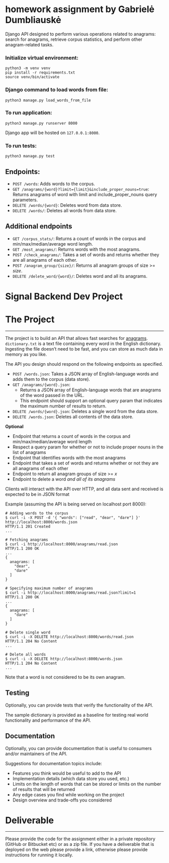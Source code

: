 # homework assignment by Gabrielė Dumbliauskė

Django API designed to perform various operations related to anagrams: 
search for anagrams, retrieve corpus statistics, and perform other anagram-related tasks. 

### Initialize virtual environment:
```
python3 -m venv venv
pip install -r requirements.txt
source venv/bin/activate
```

### Django command to load words from file:
```
python3 manage.py load_words_from_file
```

### To run application:
```
python3 manage.py runserver 8000
```

Django app will be hosted on `127.0.0.1:8000`.

### To run tests:
```
python3 manage.py test
```

## Endpoints:

- `POST /words`: Adds words to the corpus.
- `GET /anagrams/{word}?limit={limit}&include_proper_nouns=true`: Returns anagrams of word with limit and include_proper_nouns query parameters.
- `DELETE /words/{word}`: Deletes word from data store.
- `DELETE /words/`: Deletes all words from data store.

## Additional endpoints

- `GET /corpus_stats/`: Returns a count of words in the corpus and min/max/median/average word length.
- `GET /most_anagrams/`: Returns words with the most anagrams.
- `POST /check_anagrams/`: Takes a set of words and returns whether they are all anagrams of each other.
- `POST /anagram_group/{size}/`: Returns all anagram groups of size >= *size*.
- `DELETE /delete_word/{word}/`: Deletes word and all its anagrams.


Signal Backend Dev Project
=========

# The Project

---

The project is to build an API that allows fast searches for [anagrams](https://en.wikipedia.org/wiki/Anagram). `dictionary.txt` is a text file containing every word in the English dictionary. Ingesting the file doesn’t need to be fast, and you can store as much data in memory as you like.

The API you design should respond on the following endpoints as specified.

- `POST /words.json`: Takes a JSON array of English-language words and adds them to the corpus (data store).
- `GET /anagrams/{word}.json`:
  - Returns a JSON array of English-language words that are anagrams of the word passed in the URL.
  - This endpoint should support an optional query param that indicates the maximum number of results to return.
- `DELETE /words/{word}.json`: Deletes a single word from the data store.
- `DELETE /words.json`: Deletes all contents of the data store.

**Optional**
- Endpoint that returns a count of words in the corpus and min/max/median/average word length
- Respect a query param for whether or not to include proper nouns in the list of anagrams
- Endpoint that identifies words with the most anagrams
- Endpoint that takes a set of words and returns whether or not they are all anagrams of each other
- Endpoint to return all anagram groups of size >= *x*
- Endpoint to delete a word *and all of its anagrams*

Clients will interact with the API over HTTP, and all data sent and received is expected to be in JSON format

Example (assuming the API is being served on localhost port 8000):

```{bash}
# Adding words to the corpus
$ curl -i -X POST -d '{ "words": ["read", "dear", "dare"] }' http://localhost:8000/words.json
HTTP/1.1 201 Created
...

# Fetching anagrams
$ curl -i http://localhost:8000/anagrams/read.json
HTTP/1.1 200 OK
...
{
  anagrams: [
    "dear",
    "dare"
  ]
}

# Specifying maximum number of anagrams
$ curl -i http://localhost:8000/anagrams/read.json?limit=1
HTTP/1.1 200 OK
...
{
  anagrams: [
    "dare"
  ]
}

# Delete single word
$ curl -i -X DELETE http://localhost:8000/words/read.json
HTTP/1.1 204 No Content
...

# Delete all words
$ curl -i -X DELETE http://localhost:8000/words.json
HTTP/1.1 204 No Content
...
```

Note that a word is not considered to be its own anagram.

## Testing

Optionally, you can provide tests that verify the functionality of the API.

The sample dictionary is provided as a baseline for testing real world functionality and performance of the API.

## Documentation

Optionally, you can provide documentation that is useful to consumers and/or maintainers of the API.

Suggestions for documentation topics include:

- Features you think would be useful to add to the API
- Implementation details (which data store you used, etc.)
- Limits on the length of words that can be stored or limits on the number of results that will be returned
- Any edge cases you find while working on the project
- Design overview and trade-offs you considered

# Deliverable
---

Please provide the code for the assignment either in a private repository (GitHub or Bitbucket etc) or as a zip file. If you have a deliverable that is deployed on the web please provide a link, otherwise please provide instructions for running it locally.
